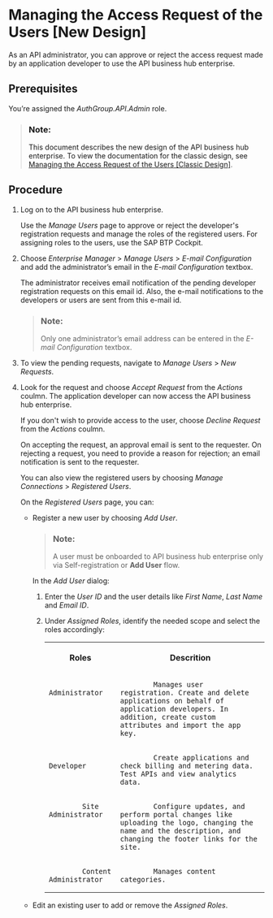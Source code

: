 <!-- loio8b79ee8389e84c92befaf96f22c31549 -->

# Managing the Access Request of the Users \[New Design\]

As an API administrator, you can approve or reject the access request made by an application developer to use the API business hub enterprise.



<a name="loio8b79ee8389e84c92befaf96f22c31549__prereq_zkn_2wq_l5b"/>

## Prerequisites

You’re assigned the *AuthGroup.API.Admin* role.

> ### Note:  
> This document describes the new design of the API business hub enterprise. To view the documentation for the classic design, see [Managing the Access Request of the Users \[Classic Design\]](managing-the-access-request-of-the-users-classic-design-5b3e2f6.md).



<a name="loio8b79ee8389e84c92befaf96f22c31549__steps_bln_2wq_l5b"/>

## Procedure

1.  Log on to the API business hub enterprise.

    Use the *Manage Users* page to approve or reject the developer's registration requests and manage the roles of the registered users. For assigning roles to the users, use the SAP BTP Cockpit.

2.  Choose *Enterprise Manager* \> *Manage Users* \> *E-mail Configuration* and add the administrator’s email in the *E-mail Configuration* textbox.

    The administrator receives email notification of the pending developer registration requests on this email id. Also, the e-mail notifications to the developers or users are sent from this e-mail id.

    > ### Note:  
    > Only one administrator’s email address can be entered in the *E-mail Configuration* textbox.

3.  To view the pending requests, navigate to *Manage Users* \> *New Requests*.

4.  Look for the request and choose *Accept Request* from the *Actions* coulmn. The application developer can now access the API business hub enterprise.

    If you don't wish to provide access to the user, choose *Decline Request* from the *Actions* coulmn.

    On accepting the request, an approval email is sent to the requester. On rejecting a request, you need to provide a reason for rejection; an email notification is sent to the requester.

    You can also view the registered users by choosing *Manage Connections* \> *Registered Users*.

    On the *Registered Users* page, you can:

    -   Register a new user by choosing *Add User*.

        > ### Note:  
        > A user must be onboarded to API business hub enterprise only via Self-registration or **Add User** flow.

        In the *Add User* dialog:

        1.  Enter the *User ID* and the user details like *First Name*, *Last Name* and *Email ID*.

        2.  Under *Assigned Roles*, identify the needed scope and select the roles accordingly:


            <table>
            <tr>
            <th valign="top">

            Roles


            
            </th>
            <th valign="top">

            Descrition


            
            </th>
            </tr>
            <tr>
            <td valign="top">
            
                        Administrator


            
            </td>
            <td valign="top">
            
                        Manages user registration. Create and delete applications on behalf of application developers. In addition, create custom attributes and import the app key.


            
            </td>
            </tr>
            <tr>
            <td valign="top">
            
                        Developer


            
            </td>
            <td valign="top">
            
                        Create applications and check billing and metering data. Test APIs and view analytics data.


            
            </td>
            </tr>
            <tr>
            <td valign="top">
            
                        Site Administrator


            
            </td>
            <td valign="top">
            
                        Configure updates, and perform portal changes like uploading the logo, changing the name and the description, and changing the footer links for the site.


            
            </td>
            </tr>
            <tr>
            <td valign="top">
            
                        Content Administrator


            
            </td>
            <td valign="top">
            
                        Manages content categories.


            
            </td>
            </tr>
            </table>
            

    -   Edit an existing user to add or remove the *Assigned Roles*.


